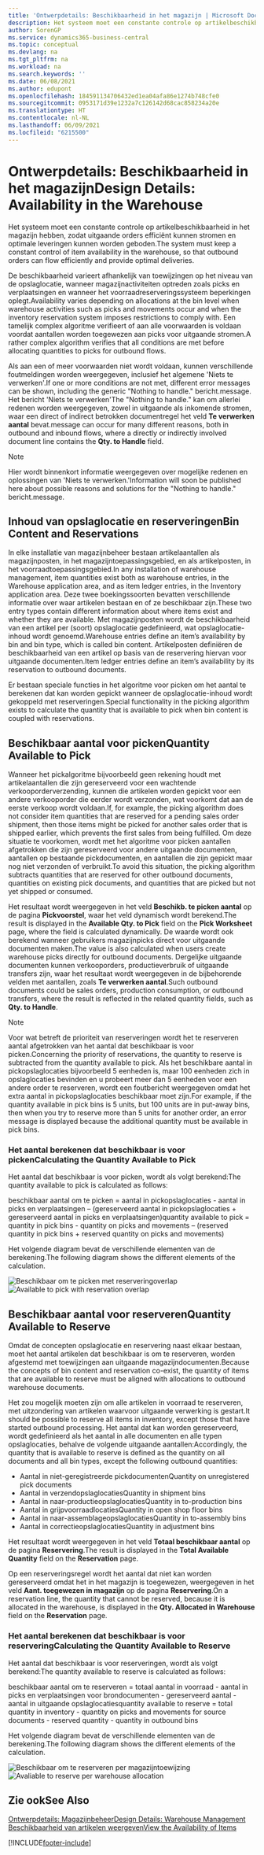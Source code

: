 ```yaml
---
title: 'Ontwerpdetails: Beschikbaarheid in het magazijn | Microsoft Docs'
description: Het systeem moet een constante controle op artikelbeschikbaarheid in het magazijn hebben, zodat uitgaande orders efficiënt kunnen stromen en optimale leveringen kunnen worden geboden.
author: SorenGP
ms.service: dynamics365-business-central
ms.topic: conceptual
ms.devlang: na
ms.tgt_pltfrm: na
ms.workload: na
ms.search.keywords: ''
ms.date: 06/08/2021
ms.author: edupont
ms.openlocfilehash: 184591134706432ed1ea04afa86e1274b748cfe0
ms.sourcegitcommit: 0953171d39e1232a7c126142d68cac858234a20e
ms.translationtype: HT
ms.contentlocale: nl-NL
ms.lasthandoff: 06/09/2021
ms.locfileid: "6215500"
---
```

# <a name="design-details-availability-in-the-warehouse"></a><span data-ttu-id="79867-103">Ontwerpdetails: Beschikbaarheid in het magazijn</span><span class="sxs-lookup"><span data-stu-id="79867-103">Design Details: Availability in the Warehouse</span></span>
<span data-ttu-id="79867-104">Het systeem moet een constante controle op artikelbeschikbaarheid in het magazijn hebben, zodat uitgaande orders efficiënt kunnen stromen en optimale leveringen kunnen worden geboden.</span><span class="sxs-lookup"><span data-stu-id="79867-104">The system must keep a constant control of item availability in the warehouse, so that outbound orders can flow efficiently and provide optimal deliveries.</span></span>  

<span data-ttu-id="79867-105">De beschikbaarheid varieert afhankelijk van toewijzingen op het niveau van de opslaglocatie, wanneer magazijnactiviteiten optreden zoals picks en verplaatsingen en wanneer het voorraadreserveringssysteem beperkingen oplegt.</span><span class="sxs-lookup"><span data-stu-id="79867-105">Availability varies depending on allocations at the bin level when warehouse activities such as picks and movements occur and when the inventory reservation system imposes restrictions to comply with.</span></span> <span data-ttu-id="79867-106">Een tamelijk complex algoritme verifieert of aan alle voorwaarden is voldaan voordat aantallen worden toegewezen aan picks voor uitgaande stromen.</span><span class="sxs-lookup"><span data-stu-id="79867-106">A rather complex algorithm verifies that all conditions are met before allocating quantities to picks for outbound flows.</span></span>

<span data-ttu-id="79867-107">Als aan een of meer voorwaarden niet wordt voldaan, kunnen verschillende foutmeldingen worden weergegeven, inclusief het algemene 'Niets te verwerken'.</span><span class="sxs-lookup"><span data-stu-id="79867-107">If one or more conditions are not met, different error messages can be shown, including the generic "Nothing to handle."</span></span> <span data-ttu-id="79867-108">bericht.</span><span class="sxs-lookup"><span data-stu-id="79867-108">message.</span></span> <span data-ttu-id="79867-109">Het bericht 'Niets te verwerken'</span><span class="sxs-lookup"><span data-stu-id="79867-109">The "Nothing to handle."</span></span> <span data-ttu-id="79867-110">kan om allerlei redenen worden weergegeven, zowel in uitgaande als inkomende stromen, waar een direct of indirect betrokken documentregel het veld **Te verwerken aantal** bevat.</span><span class="sxs-lookup"><span data-stu-id="79867-110">message can occur for many different reasons, both in outbound and inbound flows, where a directly or indirectly involved document line contains the **Qty. to Handle** field.</span></span>

> [!NOTE]
> <span data-ttu-id="79867-111">Hier wordt binnenkort informatie weergegeven over mogelijke redenen en oplossingen van 'Niets te verwerken.'</span><span class="sxs-lookup"><span data-stu-id="79867-111">Information will soon be published here about possible reasons and solutions for the "Nothing to handle."</span></span> <span data-ttu-id="79867-112">bericht.</span><span class="sxs-lookup"><span data-stu-id="79867-112">message.</span></span>

## <a name="bin-content-and-reservations"></a><span data-ttu-id="79867-113">Inhoud van opslaglocatie en reserveringen</span><span class="sxs-lookup"><span data-stu-id="79867-113">Bin Content and Reservations</span></span>  
 <span data-ttu-id="79867-114">In elke installatie van magazijnbeheer bestaan artikelaantallen als magazijnposten, in het magazijntoepassingsgebied, en als artikelposten, in het voorraadtoepassingsgebied.</span><span class="sxs-lookup"><span data-stu-id="79867-114">In any installation of warehouse management, item quantities exist both as warehouse entries, in the Warehouse application area, and as item ledger entries, in the Inventory application area.</span></span> <span data-ttu-id="79867-115">Deze twee boekingssoorten bevatten verschillende informatie over waar artikelen bestaan en of ze beschikbaar zijn.</span><span class="sxs-lookup"><span data-stu-id="79867-115">These two entry types contain different information about where items exist and whether they are available.</span></span> <span data-ttu-id="79867-116">Met magazijnposten wordt de beschikbaarheid van een artikel per (soort) opslaglocatie gedefinieerd, wat opslaglocatie-inhoud wordt genoemd.</span><span class="sxs-lookup"><span data-stu-id="79867-116">Warehouse entries define an item’s availability by bin and bin type, which is called bin content.</span></span> <span data-ttu-id="79867-117">Artikelposten definiëren de beschikbaarheid van een artikel op basis van de reservering hiervan voor uitgaande documenten.</span><span class="sxs-lookup"><span data-stu-id="79867-117">Item ledger entries define an item’s availability by its reservation to outbound documents.</span></span>  

 <span data-ttu-id="79867-118">Er bestaan speciale functies in het algoritme voor picken om het aantal te berekenen dat kan worden gepickt wanneer de opslaglocatie-inhoud wordt gekoppeld met reserveringen.</span><span class="sxs-lookup"><span data-stu-id="79867-118">Special functionality in the picking algorithm exists to calculate the quantity that is available to pick when bin content is coupled with reservations.</span></span>  

## <a name="quantity-available-to-pick"></a><span data-ttu-id="79867-119">Beschikbaar aantal voor picken</span><span class="sxs-lookup"><span data-stu-id="79867-119">Quantity Available to Pick</span></span>  
 <span data-ttu-id="79867-120">Wanneer het pickalgoritme bijvoorbeeld geen rekening houdt met artikelaantallen die zijn gereserveerd voor een wachtende verkooporderverzending, kunnen die artikelen worden gepickt voor een andere verkooporder die eerder wordt verzonden, wat voorkomt dat aan de eerste verkoop wordt voldaan.</span><span class="sxs-lookup"><span data-stu-id="79867-120">If, for example, the picking algorithm does not consider item quantities that are reserved for a pending sales order shipment, then those items might be picked for another sales order that is shipped earlier, which prevents the first sales from being fulfilled.</span></span> <span data-ttu-id="79867-121">Om deze situatie te voorkomen, wordt met het algoritme voor picken aantallen afgetrokken die zijn gereserveerd voor andere uitgaande documenten, aantallen op bestaande pickdocumenten, en aantallen die zijn gepickt maar nog niet verzonden of verbruikt.</span><span class="sxs-lookup"><span data-stu-id="79867-121">To avoid this situation, the picking algorithm subtracts quantities that are reserved for other outbound documents, quantities on existing pick documents, and quantities that are picked but not yet shipped or consumed.</span></span>  

 <span data-ttu-id="79867-122">Het resultaat wordt weergegeven in het veld **Beschikb. te picken aantal** op de pagina **Pickvoorstel**, waar het veld dynamisch wordt berekend.</span><span class="sxs-lookup"><span data-stu-id="79867-122">The result is displayed in the **Available Qty. to Pick** field on the **Pick Worksheet** page, where the field is calculated dynamically.</span></span> <span data-ttu-id="79867-123">De waarde wordt ook berekend wanneer gebruikers magazijnpicks direct voor uitgaande documenten maken.</span><span class="sxs-lookup"><span data-stu-id="79867-123">The value is also calculated when users create warehouse picks directly for outbound documents.</span></span> <span data-ttu-id="79867-124">Dergelijke uitgaande documenten kunnen verkooporders, productieverbruik of uitgaande transfers zijn, waar het resultaat wordt weergegeven in de bijbehorende velden met aantallen, zoals **Te verwerken aantal**.</span><span class="sxs-lookup"><span data-stu-id="79867-124">Such outbound documents could be sales orders, production consumption, or outbound transfers, where the result is reflected in the related quantity fields, such as **Qty. to Handle**.</span></span>  

> [!NOTE]  
>  <span data-ttu-id="79867-125">Voor wat betreft de prioriteit van reserveringen wordt het te reserveren aantal afgetrokken van het aantal dat beschikbaar is voor picken.</span><span class="sxs-lookup"><span data-stu-id="79867-125">Concerning the priority of reservations, the quantity to reserve is subtracted from the quantity available to pick.</span></span> <span data-ttu-id="79867-126">Als het beschikbare aantal in pickopslaglocaties bijvoorbeeld 5 eenheden is, maar 100 eenheden zich in opslaglocaties bevinden en u probeert meer dan 5 eenheden voor een andere order te reserveren, wordt een foutbericht weergegeven omdat het extra aantal in pickopslaglocaties beschikbaar moet zijn.</span><span class="sxs-lookup"><span data-stu-id="79867-126">For example, if the quantity available in pick bins is 5 units, but 100 units are in put-away bins, then when you try to reserve more than 5 units for another order, an error message is displayed because the additional quantity must be available in pick bins.</span></span>  

### <a name="calculating-the-quantity-available-to-pick"></a><span data-ttu-id="79867-127">Het aantal berekenen dat beschikbaar is voor picken</span><span class="sxs-lookup"><span data-stu-id="79867-127">Calculating the Quantity Available to Pick</span></span>  
 <span data-ttu-id="79867-128">Het aantal dat beschikbaar is voor picken, wordt als volgt berekend:</span><span class="sxs-lookup"><span data-stu-id="79867-128">The quantity available to pick is calculated as follows:</span></span>  

 <span data-ttu-id="79867-129">beschikbaar aantal om te picken = aantal in pickopslaglocaties - aantal in picks en verplaatsingen – (gereserveerd aantal in pickopslaglocaties + gereserveerd aantal in picks en verplaatsingen)</span><span class="sxs-lookup"><span data-stu-id="79867-129">quantity available to pick = quantity in pick bins - quantity on picks and movements – (reserved quantity in pick bins + reserved quantity on picks and movements)</span></span>  

 <span data-ttu-id="79867-130">Het volgende diagram bevat de verschillende elementen van de berekening.</span><span class="sxs-lookup"><span data-stu-id="79867-130">The following diagram shows the different elements of the calculation.</span></span>  

 <span data-ttu-id="79867-131">![Beschikbaar om te picken met reserveringoverlap](media/design_details_warehouse_management_availability_2.png "Beschikbaar om te picken met reserveringoverlap")</span><span class="sxs-lookup"><span data-stu-id="79867-131">![Available to pick with reservation overlap](media/design_details_warehouse_management_availability_2.png "Available to pick with reservation overlap")</span></span>  

## <a name="quantity-available-to-reserve"></a><span data-ttu-id="79867-132">Beschikbaar aantal voor reserveren</span><span class="sxs-lookup"><span data-stu-id="79867-132">Quantity Available to Reserve</span></span>  
 <span data-ttu-id="79867-133">Omdat de concepten opslaglocatie en reservering naast elkaar bestaan, moet het aantal artikelen dat beschikbaar is om te reserveren, worden afgestemd met toewijzingen aan uitgaande magazijndocumenten.</span><span class="sxs-lookup"><span data-stu-id="79867-133">Because the concepts of bin content and reservation co-exist, the quantity of items that are available to reserve must be aligned with allocations to outbound warehouse documents.</span></span>  

 <span data-ttu-id="79867-134">Het zou mogelijk moeten zijn om alle artikelen in voorraad te reserveren, met uitzondering van artikelen waarvoor uitgaande verwerking is gestart.</span><span class="sxs-lookup"><span data-stu-id="79867-134">It should be possible to reserve all items in inventory, except those that have started outbound processing.</span></span> <span data-ttu-id="79867-135">Het aantal dat kan worden gereserveerd, wordt gedefinieerd als het aantal in alle documenten en alle typen opslaglocaties, behalve de volgende uitgaande aantallen:</span><span class="sxs-lookup"><span data-stu-id="79867-135">Accordingly, the quantity that is available to reserve is defined as the quantity on all documents and all bin types, except the following outbound quantities:</span></span>  

-   <span data-ttu-id="79867-136">Aantal in niet-geregistreerde pickdocumenten</span><span class="sxs-lookup"><span data-stu-id="79867-136">Quantity on unregistered pick documents</span></span>  
-   <span data-ttu-id="79867-137">Aantal in verzendopslaglocaties</span><span class="sxs-lookup"><span data-stu-id="79867-137">Quantity in shipment bins</span></span>  
-   <span data-ttu-id="79867-138">Aantal in naar-productieopslaglocaties</span><span class="sxs-lookup"><span data-stu-id="79867-138">Quantity in to-production bins</span></span>  
-   <span data-ttu-id="79867-139">Aantal in grijpvoorraadlocaties</span><span class="sxs-lookup"><span data-stu-id="79867-139">Quantity in open shop floor bins</span></span>  
-   <span data-ttu-id="79867-140">Aantal in naar-assemblageopslaglocaties</span><span class="sxs-lookup"><span data-stu-id="79867-140">Quantity in to-assembly bins</span></span>  
-   <span data-ttu-id="79867-141">Aantal in correctieopslaglocaties</span><span class="sxs-lookup"><span data-stu-id="79867-141">Quantity in adjustment bins</span></span>  

 <span data-ttu-id="79867-142">Het resultaat wordt weergegeven in het veld **Totaal beschikbaar aantal** op de pagina **Reservering**.</span><span class="sxs-lookup"><span data-stu-id="79867-142">The result is displayed in the **Total Available Quantity** field on the **Reservation** page.</span></span>  

 <span data-ttu-id="79867-143">Op een reserveringsregel wordt het aantal dat niet kan worden gereserveerd omdat het in het magazijn is toegewezen, weergegeven in het veld **Aant. toegewezen in magazijn** op de pagina **Reservering**.</span><span class="sxs-lookup"><span data-stu-id="79867-143">On a reservation line, the quantity that cannot be reserved, because it is allocated in the warehouse, is displayed in the **Qty. Allocated in Warehouse** field on the **Reservation** page.</span></span>  

### <a name="calculating-the-quantity-available-to-reserve"></a><span data-ttu-id="79867-144">Het aantal berekenen dat beschikbaar is voor reservering</span><span class="sxs-lookup"><span data-stu-id="79867-144">Calculating the Quantity Available to Reserve</span></span>  
 <span data-ttu-id="79867-145">Het aantal dat beschikbaar is voor reserveringen, wordt als volgt berekend:</span><span class="sxs-lookup"><span data-stu-id="79867-145">The quantity available to reserve is calculated as follows:</span></span>  

 <span data-ttu-id="79867-146">beschikbaar aantal om te reserveren = totaal aantal in voorraad - aantal in picks en verplaatsingen voor brondocumenten - gereserveerd aantal - aantal in uitgaande opslaglocaties</span><span class="sxs-lookup"><span data-stu-id="79867-146">quantity available to reserve = total quantity in inventory - quantity on picks and movements for source documents - reserved quantity - quantity in outbound bins</span></span>  

 <span data-ttu-id="79867-147">Het volgende diagram bevat de verschillende elementen van de berekening.</span><span class="sxs-lookup"><span data-stu-id="79867-147">The following diagram shows the different elements of the calculation.</span></span>  

 <span data-ttu-id="79867-148">![Beschikbaar om te reserveren per magazijntoewijzing](media/design_details_warehouse_management_availability_3.png "Beschikbaar om te reserveren per magazijntoewijzing")</span><span class="sxs-lookup"><span data-stu-id="79867-148">![Avaliable to reserve per warehouse allocation](media/design_details_warehouse_management_availability_3.png "Avaliable to reserve per warehouse allocation")</span></span>  

## <a name="see-also"></a><span data-ttu-id="79867-149">Zie ook</span><span class="sxs-lookup"><span data-stu-id="79867-149">See Also</span></span>  
 [<span data-ttu-id="79867-150">Ontwerpdetails: Magazijnbeheer</span><span class="sxs-lookup"><span data-stu-id="79867-150">Design Details: Warehouse Management</span></span>](design-details-warehouse-management.md)  
 [<span data-ttu-id="79867-151">Beschikbaarheid van artikelen weergeven</span><span class="sxs-lookup"><span data-stu-id="79867-151">View the Availability of Items</span></span>](inventory-how-availability-overview.md)


[!INCLUDE[footer-include](includes/footer-banner.md)]